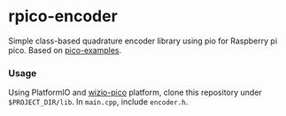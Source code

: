 # rpico-encoder
Simple class-based quadrature encoder library using pio for Raspberry pi pico.
Based on [pico-examples](https://github.com/raspberrypi/pico-examples/tree/master/pio/quadrature_encoder).

### Usage
Using PlatformIO and [wizio-pico](https://github.com/Wiz-IO/wizio-pico) platform, clone this repository under `$PROJECT_DIR/lib`.
In `main.cpp`, include `encoder.h`.
